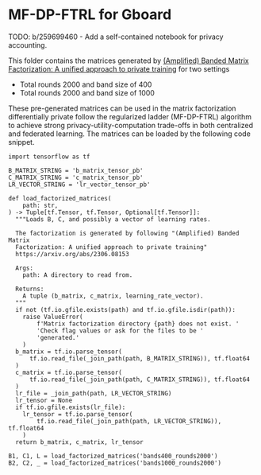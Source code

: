 # MF-DP-FTRL for Gboard

TODO: b/259699460 - Add a self-contained notebook for privacy accounting.

This folder contains the matrices generated by
[(Amplified) Banded Matrix Factorization: A unified approach to private training](https://arxiv.org/abs/2306.08153)
for two settings

-   Total rounds 2000 and band size of 400
-   Total rounds 2000 and band size of 1000

These pre-generated matrices can be used in the matrix factorization
differentially private follow the regularized ladder (MF-DP-FTRL) algorithm to
achieve strong privacy-utility-computation trade-offs in both centralized and
federated learning. The matrices can be loaded by the following code snippet.

```
import tensorflow as tf

B_MATRIX_STRING = 'b_matrix_tensor_pb'
C_MATRIX_STRING = 'c_matrix_tensor_pb'
LR_VECTOR_STRING = 'lr_vector_tensor_pb'

def load_factorized_matrices(
    path: str,
) -> Tuple[tf.Tensor, tf.Tensor, Optional[tf.Tensor]]:
  """Loads B, C, and possibly a vector of learning rates.

  The factorization is generated by following "(Amplified) Banded Matrix
  Factorization: A unified approach to private training"
  https://arxiv.org/abs/2306.08153

  Args:
    path: A directory to read from.

  Returns:
    A tuple (b_matrix, c_matrix, learning_rate_vector).
  """
  if not (tf.io.gfile.exists(path) and tf.io.gfile.isdir(path)):
    raise ValueError(
        f'Matrix factorization directory {path} does not exist. '
        'Check flag values or ask for the files to be '
        'generated.'
    )
  b_matrix = tf.io.parse_tensor(
      tf.io.read_file(_join_path(path, B_MATRIX_STRING)), tf.float64
  )
  c_matrix = tf.io.parse_tensor(
      tf.io.read_file(_join_path(path, C_MATRIX_STRING)), tf.float64
  )
  lr_file = _join_path(path, LR_VECTOR_STRING)
  lr_tensor = None
  if tf.io.gfile.exists(lr_file):
    lr_tensor = tf.io.parse_tensor(
        tf.io.read_file(_join_path(path, LR_VECTOR_STRING)), tf.float64
    )
  return b_matrix, c_matrix, lr_tensor

B1, C1, L = load_factorized_matrices('bands400_rounds2000')
B2, C2, _ = load_factorized_matrices('bands1000_rounds2000')
```

